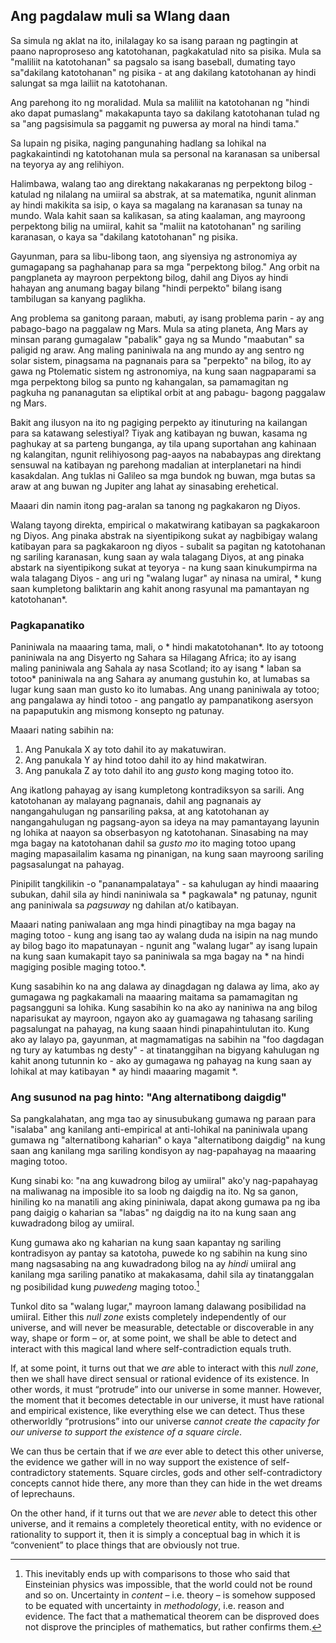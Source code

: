 ## Ang pagdalaw muli sa Wlang daan

Sa simula ng aklat na ito, inilalagay ko sa isang paraan ng pagtingin at paano naproproseso ang katotohanan, pagkakatulad nito sa pisika. Mula sa "maliliit na katotohanan" sa pagsalo sa isang baseball, dumating tayo sa"dakilang katotohanan" ng pisika - at ang dakilang katotohanan ay hindi salungat sa mga lailiit na katotohanan.

Ang parehong ito ng moralidad. Mula sa maliliit na katotohanan ng "hindi ako dapat pumaslang" makakapunta tayo sa dakilang katotohanan tulad ng sa "ang pagsisimula sa paggamit ng puwersa ay moral na hindi tama."

Sa lupain ng pisika, naging pangunahing hadlang sa lohikal na pagkakaintindi ng katotohanan mula sa personal na karanasan sa unibersal na teyorya ay ang relihiyon.

Halimbawa, walang tao ang direktang nakakaranas ng perpektong bilog - katulad ng nilalang na umiiral sa abstrak, at sa matematika, ngunit alinman ay hindi makikita sa isip, o kaya sa magalang na karanasan sa tunay na mundo. Wala kahit saan sa kalikasan, sa ating kaalaman, ang mayroong perpektong bilig na umiiral, kahit sa "maliit na katotohanan" ng sariling karanasan, o kaya sa "dakilang katotohanan" ng pisika.

Gayunman, para sa libu-libong taon, ang siyensiya ng astronomiya ay gumagapang sa paghahanap para sa mga "perpektong bilog." Ang orbit na pangplaneta ay mayroon perpektong bilog, dahil ang Diyos ay hindi hahayan ang anumang bagay bilang "hindi perpekto" bilang isang tambilugan sa kanyang paglikha.

Ang problema sa ganitong paraan, mabuti, ay isang problema parin - ay ang pabago-bago na paggalaw ng Mars. Mula sa ating planeta, Ang Mars ay minsan parang gumagalaw "pabalik" gaya ng sa Mundo "maabutan" sa paligid ng araw. Ang maling paniniwala na ang mundo ay ang sentro ng solar sistem, pinagsama na pagnanais para sa "perpekto" na bilog, ito ay gawa ng Ptolematic sistem ng astronomiya, na kung saan nagpaparami sa mga perpektong bilog sa punto ng kahangalan, sa pamamagitan ng pagkuha ng pananagutan sa eliptikal orbit at ang pabagu- bagong paggalaw ng Mars.

Bakit ang ilusyon na ito ng pagiging perpekto ay itinuturing na kailangan para sa katawang selestiyal? Tiyak ang katibayan ng buwan, kasama ng paghukay at sa parteng bunganga, ay tila upang suportahan ang kahinaan ng kalangitan, ngunit relihiyosong pag-aayos na nababaypas ang direktang sensuwal na katibayan ng parehong madalian at interplanetari na hindi kasakdalan. Ang tuklas ni Galileo sa mga bundok ng buwan, mga butas sa araw at ang buwan ng Jupiter ang lahat ay sinasabing erehetical.

Maaari din namin itong pag-aralan sa tanong ng pagkakaron ng Diyos.

Walang tayong direkta, empirical o makatwirang katibayan sa pagkakaroon ng Diyos. Ang pinaka abstrak na siyentipikong sukat ay nagbibigay walang katibayan para sa pagkakaroon ng diyos - subalit sa pagitan ng katotohanan ng sariling karanasan, kung saan ay wala talagang Diyos, at ang pinaka abstark na siyentipikong sukat at teyorya - na kung saan kinukumpirma na wala talagang Diyos - ang uri ng "walang lugar" ay ninasa na umiral, * kung saan kumpletong baliktarin ang kahit anong rasyunal ma pamantayan ng katotohanan*.

### Pagkapanatiko

Paniniwala na maaaring tama, mali, o * hindi makatotohanan*. Ito ay totoong paniniwala na ang Disyerto ng Sahara sa Hilagang Africa; ito ay isang maling paniniwala ang Sahala ay nasa Scotland; ito ay isang * laban sa totoo* paniniwala na ang Sahara ay anumang gustuhin ko, at lumabas sa lugar kung saan man gusto ko ito lumabas. Ang unang paniniwala ay totoo; ang pangalawa ay hindi totoo - ang pangatlo ay pampanatikong asersyon na papaputukin ang mismong konsepto ng patunay.

Maaari nating sabihin na:

1. Ang Panukala X ay toto dahil ito ay makatuwiran.
2. Ang panukala Y ay hind totoo dahil ito ay hind makatwiran.
3. Ang panukala Z ay toto dahil ito ang *gusto* kong maging totoo ito.

Ang ikatlong pahayag ay isang kumpletong kontradiksyon sa sarili. Ang katotohanan ay malayang pagnanais, dahil ang pagnanais ay nangangahulugan ng pansariling paksa, at ang katotohanan ay nangangahulugan ng pagsang-ayon sa ideya na may pamantayang layunin ng lohika at naayon sa obserbasyon ng katotohanan. Sinasabing na may mga bagay na katotohanan dahil sa *gusto mo* ito maging totoo upang maging mapasailalim kasama ng pinanigan, na kung saan mayroong sariling pagsasalungat na pahayag.

Pinipilit tangkilikin -o "pananampalataya" - sa kahulugan ay hindi maaaring subukan, dahil sila ay hindi naniniwala sa * pagkawala* ng patunay, ngunit ang paniniwala sa *pagsuway* ng dahilan at/o katibayan.

Maaari nating paniwalaan ang mga hindi pinagtibay na mga bagay na maging totoo - kung ang isang tao ay walang duda na isipin na nag mundo ay bilog bago ito mapatunayan - ngunit ang "walang lugar" ay isang lupain na kung saan kumakapit tayo sa paniniwala sa mga bagay na * na hindi magiging posible maging totoo.*.

Kung sasabihin ko na ang dalawa ay dinagdagan ng dalawa ay lima, ako ay gumagawa ng pagkakamali na maaaring maitama sa pamamagitan ng pagsangguni sa lohika. Kung sasabihin ko na ako ay naniniwa na ang bilog naparisukat ay mayroon, ngayon ako ay guamagawa ng tahasang sariling pagsalungat na pahayag, na kung saaan hindi pinapahintulutan ito. Kung ako ay lalayo pa, gayunman, at magmamatigas na sabihin na "foo dagdagan ng tury ay katumbas ng desty" - at tinatanggihan na bigyang kahulugan ng kahit anong tutunnin ko - ako ay gumagawa ng pahayag na kung saan ay lohikal at may katibayan * ay hindi maaaring magamit *.

### Ang susunod na pag hinto: "Ang alternatibong daigdig"

Sa pangkalahatan, ang mga tao ay sinusubukang gumawa ng paraan para "isalaba" ang kanilang anti-empirical at anti-lohikal na paniniwala upang gumawa ng "alternatibong kaharian" o kaya "alternatibong daigdig" na kung saan ang kanilang mga sariling kondisyon ay nag-papahayag na maaaring maging totoo.

Kung sinabi ko: "na ang kuwadrong bilog ay umiiral" ako'y nag-papahayag na maliwanag na imposible ito sa loob ng daigdig na ito. Ng sa ganon, hiniling ko na manatili ang aking pininiwala, dapat akong gumawa pa ng iba pang daigig o kaharian sa "labas" ng daigdig na ito na kung saan ang kuwadradong bilog ay umiiral.

Kung gumawa ako ng kaharian na kung saan kapantay ng sariling kontradisyon ay pantay sa katotoha, puwede ko ng sabihin na kung sino mang nagsasabing na ang kuwadradong bilog na ay *hindi* umiiral ang kanilang mga sariling panatiko at makakasama, dahil sila ay tinatanggalan ng posibilidad kung *puwedeng* maging totoo.[^1]

Tunkol dito sa "walang lugar," mayroon lamang dalawang posibilidad na umiiral. Either this *null zone* exists completely independently of our universe, and will never be measurable, detectable or discoverable in any way, shape or form – or, at some point, we shall be able to detect and interact with this magical land where self-contradiction equals truth.

If, at some point, it turns out that we *are* able to interact with this *null zone*, then we shall have direct sensual or rational evidence of its existence. In other words, it must “protrude” into our universe in some manner. However, the moment that it becomes detectable in our universe, it must have rational and empirical existence, like everything else we can detect. Thus these otherworldly “protrusions” into our universe *cannot create the capacity for our universe to support the existence of a square circle*.

We can thus be certain that if we *are* ever able to detect this other universe, the evidence we gather will in no way support the existence of self-contradictory statements. Square circles, gods and other self-contradictory concepts cannot hide there, any more than they can hide in the wet dreams of leprechauns.

On the other hand, if it turns out that we are *never* able to detect this other universe, and it remains a completely theoretical entity, with no evidence or rationality to support it, then it is simply a conceptual bag in which it is “convenient” to place things that are obviously not true.

[^1]: This inevitably ends up with comparisons to those who said that Einsteinian physics was impossible, that the world could not be round and so on. Uncertainty in *content* – i.e. theory – is somehow supposed to be equated with uncertainty in *methodology*, i.e. reason and evidence. The fact that a mathematical theorem can be disproved does not disprove the principles of mathematics, but rather confirms them.